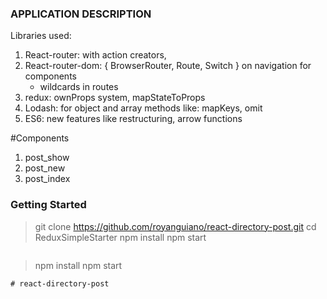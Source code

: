 
### APPLICATION DESCRIPTION

Libraries used: 
1. React-router: with action creators,
2. React-router-dom: { BrowserRouter, Route, Switch } on navigation for components
    - wildcards in routes 
3. redux: ownProps system, mapStateToProps
4. Lodash: for object and array methods like: mapKeys, omit
5. ES6: new features like restructuring, arrow functions

#Components
1. post_show
2. post_new
3. post_index

### Getting Started

> git clone https://github.com/royanguiano/react-directory-post.git
> cd ReduxSimpleStarter
> npm install
> npm start
```
```
> npm install
> npm start
```
# react-directory-post
